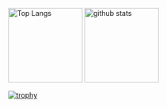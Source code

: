 <p align="left"> 
  <img alt="Top Langs" height="150px" src="https://github-readme-stats.vercel.app/api/top-langs/?username=ohiayame&layout=compact&count_private=true&show_icons=true&theme=radical" />
  <img alt="github stats" height="150px" src="https://github-readme-stats.vercel.app/api?username=ohiayame&count_private=true&show_icons=true&show_icons=true&theme=radical" />
</p>

[![trophy](https://github-profile-trophy.vercel.app/?username=ohiayame&theme=dracula&column=8
)](https://github.com/ryo-ma/github-profile-trophy)
